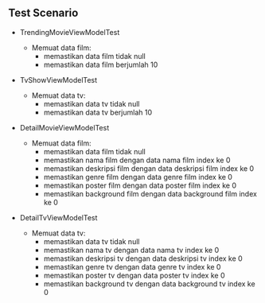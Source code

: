 ## Test Scenario
- TrendingMovieViewModelTest
    - Memuat data film:
        - memastikan data film tidak null
        - memastikan data film berjumlah 10

- TvShowViewModelTest
    - Memuat data tv:
        - memastikan data tv tidak null
        - memastikan data tv berjumlah 10

- DetailMovieViewModelTest
    - Memuat data film:
        - memastikan data film tidak null
        - memastikan nama film dengan data nama film index ke 0
        - memastikan deskripsi film dengan data deskripsi film index ke 0
        - memastikan genre film dengan data genre film index ke 0
        - memastikan poster film dengan data poster film index ke 0
        - memastikan background film dengan data background film index ke 0

- DetailTvViewModelTest
    - Memuat data tv:
        - memastikan data tv tidak null
        - memastikan nama tv dengan data nama tv index ke 0
        - memastikan deskripsi tv dengan data deskripsi tv index ke 0
        - memastikan genre tv dengan data genre tv index ke 0
        - memastikan poster tv dengan data poster tv index ke 0
        - memastikan background tv dengan data background tv index ke 0